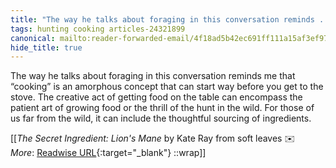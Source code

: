 ```yaml
---
title: "The way he talks about foraging in this conversation reminds ..."
tags: hunting cooking articles-24321899
canonical: mailto:reader-forwarded-email/4f18ad5b42ec691ff111a15af3ef97ea
hide_title: true
---
```


The way he talks about foraging in this conversation reminds me that “cooking” is an amorphous concept that can start way before you get to the stove. The creative act of getting food on the table can encompass the patient art of growing food or the thrill of the hunt in the wild. For those of us far from the wild, it can include the thoughtful sourcing of ingredients.


[[<cite>_The Secret Ingredient: Lion's Mane_</cite> by Kate Ray from soft leaves ✉️<br>
_More_: [Readwise URL](https://readwise.io/open/475169745){:target="_blank"}
::wrap]]